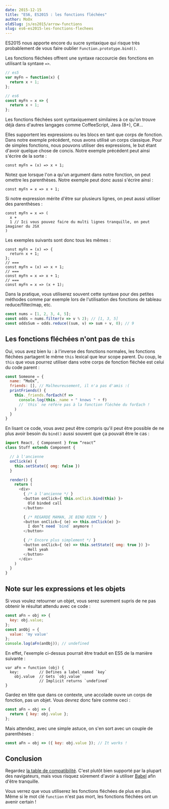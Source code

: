 ```yaml
---
date: 2015-12-15
title: "ES6, ES2015 : les fonctions fléchées"
author: MoOx
oldSlug: js/es2015/arrow-functions
slug: es6-es2015-les-fonctions-flechees
---
```


ES2015 nous apporte encore du sucre syntaxique qui risque très probablement de
vous faire oublier `Function.prototype.bind()`.

Les fonctions fléchées offrent une syntaxe raccourcie des fonctions en utilisant
la syntaxe `=>`.

```js
// es5
var myFn = function(x) {
  return x + 1;
};

// es6
const myFn = x => {
  return x + 1;
};
```

Les fonctions fléchées sont syntaxiquement similaires à ce qu'on trouve déjà
dans d'autres langages comme CoffeeScript, Java (8+), C#…

Elles supportent les expressions ou les blocs en tant que corps de fonction.
Dans notre exemple précédent, nous avons utilisé un corps classique. Pour de
simples fonctions, nous pouvons utiliser des expressions, le but étant d'avoir
quelque chose de concis. Notre exemple précédent peut ainsi s'écrire de la sorte
:

```
const myFn = (x) => x + 1;
```

Notez que lorsque l'on a qu'un argument dans notre fonction, on peut omettre les
parenthèses. Notre exemple peut donc aussi s'écrire ainsi :

```
const myFn = x => x + 1;
```

Si notre expression mérite d'être sur plusieurs lignes, on peut aussi utiliser
des parenthèses :

```
const myFn = x => (
  x +
  1 // Ici vous pouvez faire du multi lignes tranquille, on peut imaginer du JSX
)
```

Les exemples suivants sont donc tous les mêmes :

```
const myFn = (x) => {
  return x + 1;
};
// ===
const myFn = (x) => x + 1;
// ===
const myFn = x => x + 1;
// ===
const myFn = x => (x + 1);
```

Dans la pratique, vous utiliserez souvent cette syntaxe pour des petites
méthodes comme par exemple lors de l'utilisation des fonctions de tableau
reduce/filter/map, etc.

```js
const nums = [1, 2, 3, 4, 5];
const odds = nums.filter(v => v % 2); // [1, 3, 5]
const oddsSum = odds.reduce((sum, v) => sum + v, 0); // 9
```

## Les fonctions fléchées n'ont pas de `this`

Oui, vous avez bien lu : à l'inverse des fonctions normales, les fonctions
fléchées partagent le même `this` lexical que leur scope parent. Du coup, le
`this` que vous pourrez utiliser dans votre corps de fonction fléchée est celui
du code parent :

```js
const Someone = {
  name: “MoOx”,
  friends: [], // Malheureusement, il n'a pas d'amis :(
  printFriends() {
    this._friends.forEach(f =>
      console.log(this._name + " knows " + f)
      // `this` ne réfère pas à la fonction fléchée du forEach !
    )
  }
}
```

En lisant ce code, vous avez peut être compris qu'il peut être possible de ne
plus avoir besoin du `bind()` aussi souvent que ça pouvait être le cas :

```js
import React, { Component } from “react”
class Stuff extends Component {

  // à l'ancienne
  onClick(e) {
    this.setState({ omg: false })
  }

  render() {
    return (
      <div>
        { /* à l'ancienne */ }
        <button onClick={ this.onClick.bind(this) }>
          Old binded call
        </button>

        { /* REGARDE MAMAN, JE BIND RIEN */ }
        <button onClick={ (e) => this.onClick(e) }>
          I don’t need `bind` anymore !
        </button>

        { /* Encore plus simplement */ }
        <button onClick={ (e) => this.setState({ omg: true }) }>
          Hell yeah
        </button>
      </div>
    )
  }
}
```

## Note sur les expressions et les objets

Si vous voulez retourner un objet, vous serez surement supris de ne pas obtenir
le résultat attendu avec ce code :

```js
const aFn = obj => {
  key: obj.value;
};
const anObj = {
  value: 'my value'
};
console.log(aFn(anObj)); // undefined
```

En effet, l'exemple ci-dessus pourrait être traduit en ES5 de la manière
suivante :

```
var aFn = function (obj) {
  key:         // Defines a label named `key`
    obj.value  // Gets `obj.value`
               // Implicit returns `undefined`
}
```

Gardez en tête que dans ce contexte, une accolade ouvre un corps de fonction,
pas un objet. Vous devrez donc faire comme ceci :

```js
const aFn = obj => {
  return { key: obj.value };
};
```

Mais attendez, avec une simple astuce, on s'en sort avec un couple de
parenthèses :

```js
const aFn = obj => ({ key: obj.value }); // It works !
```

## Conclusion

Regardez
[la table de compatibilité](https://kangax.github.io/compat-table/es6/#test-arrow_functions).
C'est plutôt bien supporté par la plupart des navigateurs, mais vous risquez
sûrement d'avoir à utiliser [Babel](http://babeljs.io) afin d'être tranquille.

Vous verrez que vous utiliserez les fonctions fléchées de plus en plus. Même si
le mot clé `function` n'est pas mort, les fonctions fléchées ont un avenir
certain !
